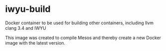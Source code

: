 # iwyu-build
Docker container to be used for building other containers, including llvm clang 3.4 and IWYU

This image was created to compile Mesos and thereby create a new Docker image with the latest version.

